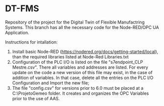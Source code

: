 # DT-FMS
Repository of the project for the Digital Twin of Flexible Manufactring Systems. This branch has all the necessary code for the Node-RED/OPC UA Application.

Instructions for intallation:

1. Install basic Node-RED (https://nodered.org/docs/getting-started/local), than the required libraries listed at Node-Red Libraries.txt
2. Configuration of the PLC I/O is listed on the file "s7endpoint_CLP Mestre.csv". There all variables and addresses are listed. For every update on the code a new version of this file may exist, in the case of addition of variables. In that case, delete all the entries on the PLC I/O Configuration and Import the new file;
3. The file "config.csv" for versions prior to 6.0 must be placed at a C:\ProjetoGemeo folder. It creates and organizes the OPC Variables prior to the use of AAS.

